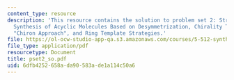 ```yaml
---
content_type: resource
description: 'This resource contains the solution to problem set 2: Strategies for
  Synthesis of Acyclic Molecules Based on Desymmetrization, Chirality Transfer, the
  "Chiron Approach", and Ring Template Strategies.'
file: https://ol-ocw-studio-app-qa.s3.amazonaws.com/courses/5-512-synthetic-organic-chemistry-ii-spring-2005/6dfb4252658ada90583ade1a114c50a6_pset2_so.pdf
file_type: application/pdf
resourcetype: Document
title: pset2_so.pdf
uid: 6dfb4252-658a-da90-583a-de1a114c50a6
---
```

